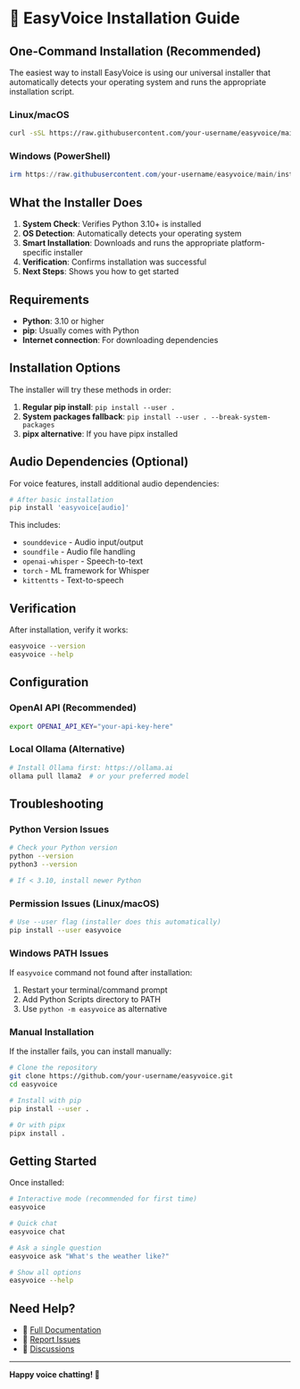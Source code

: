 # 🚀 EasyVoice Installation Guide

## One-Command Installation (Recommended)

The easiest way to install EasyVoice is using our universal installer that automatically detects your operating system and runs the appropriate installation script.

### Linux/macOS
```bash
curl -sSL https://raw.githubusercontent.com/your-username/easyvoice/main/install-easyvoice | bash
```

### Windows (PowerShell)
```powershell
irm https://raw.githubusercontent.com/your-username/easyvoice/main/install-easyvoice.ps1 | iex
```

## What the Installer Does

1. **System Check**: Verifies Python 3.10+ is installed
2. **OS Detection**: Automatically detects your operating system
3. **Smart Installation**: Downloads and runs the appropriate platform-specific installer
4. **Verification**: Confirms installation was successful
5. **Next Steps**: Shows you how to get started

## Requirements

- **Python**: 3.10 or higher
- **pip**: Usually comes with Python
- **Internet connection**: For downloading dependencies

## Installation Options

The installer will try these methods in order:

1. **Regular pip install**: `pip install --user .`
2. **System packages fallback**: `pip install --user . --break-system-packages` 
3. **pipx alternative**: If you have pipx installed

## Audio Dependencies (Optional)

For voice features, install additional audio dependencies:

```bash
# After basic installation
pip install 'easyvoice[audio]'
```

This includes:
- `sounddevice` - Audio input/output
- `soundfile` - Audio file handling  
- `openai-whisper` - Speech-to-text
- `torch` - ML framework for Whisper
- `kittentts` - Text-to-speech

## Verification

After installation, verify it works:

```bash
easyvoice --version
easyvoice --help
```

## Configuration

### OpenAI API (Recommended)
```bash
export OPENAI_API_KEY="your-api-key-here"
```

### Local Ollama (Alternative)
```bash
# Install Ollama first: https://ollama.ai
ollama pull llama2  # or your preferred model
```

## Troubleshooting

### Python Version Issues
```bash
# Check your Python version
python --version
python3 --version

# If < 3.10, install newer Python
```

### Permission Issues (Linux/macOS)
```bash
# Use --user flag (installer does this automatically)
pip install --user easyvoice
```

### Windows PATH Issues
If `easyvoice` command not found after installation:
1. Restart your terminal/command prompt
2. Add Python Scripts directory to PATH
3. Use `python -m easyvoice` as alternative

### Manual Installation
If the installer fails, you can install manually:

```bash
# Clone the repository
git clone https://github.com/your-username/easyvoice.git
cd easyvoice

# Install with pip
pip install --user .

# Or with pipx
pipx install .
```

## Getting Started

Once installed:

```bash
# Interactive mode (recommended for first time)
easyvoice

# Quick chat
easyvoice chat

# Ask a single question
easyvoice ask "What's the weather like?"

# Show all options
easyvoice --help
```

## Need Help?

- 📖 [Full Documentation](README.md)
- 🐛 [Report Issues](https://github.com/your-username/easyvoice/issues)
- 💬 [Discussions](https://github.com/your-username/easyvoice/discussions)

---

**Happy voice chatting! 🎤**